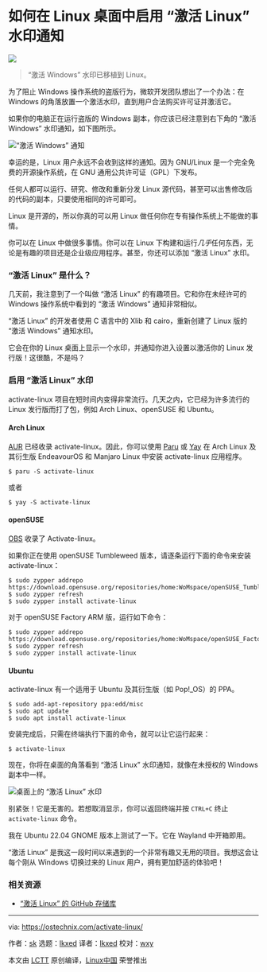 [#]: subject: "How To Enable Activate Linux Watermark Notification In Linux Desktop"
[#]: via: "https://ostechnix.com/activate-linux/"
[#]: author: "sk https://ostechnix.com/author/sk/"
[#]: collector: "lkxed"
[#]: translator: "lkxed"
[#]: reviewer: "wxy"
[#]: publisher: "wxy"
[#]: url: "https://linux.cn/article-14617-1.html"

如何在 Linux 桌面中启用 “激活 Linux” 水印通知
======

![](https://img.linux.net.cn/data/attachment/album/202205/20/112226f7zmsvqqvt9tln9n.jpg)

> “激活 Windows” 水印已移植到 Linux。

为了阻止 Windows 操作系统的盗版行为，微软开发团队想出了一个办法：在 Windows 的角落放置一个激活水印，直到用户合法购买许可证并激活它。

如果你的电脑正在运行盗版的 Windows 副本，你应该已经注意到右下角的 “激活 Windows” 水印通知，如下图所示。

![“激活 Windows” 通知][1]

幸运的是，Linux 用户永远不会收到这样的通知。因为 GNU/Linux 是一个完全免费的开源操作系统，在 GNU 通用公共许可证（GPL）下发布。

任何人都可以运行、研究、修改和重新分发 Linux 源代码，甚至可以出售修改后的代码的副本，只要使用相同的许可即可。

Linux 是开源的，所以你真的可以用 Linux 做任何你在专有操作系统上不能做的事情。

你可以在 Linux 中做很多事情。你可以在 Linux 下构建和运行*几乎*任何东西，无论是有趣的项目还是企业级应用程序。甚至，你还可以添加 “激活 Linux” 水印。

### “激活 Linux” 是什么？

几天前，我注意到了一个叫做 “激活 Linux” 的有趣项目。它和你在未经许可的 Windows 操作系统中看到的 “激活 Windows” 通知非常相似。

“激活 Linux” 的开发者使用 C 语言中的 Xlib 和 cairo，重新创建了 Linux 版的 “激活 Windows” 通知水印。

它会在你的 Linux 桌面上显示一个水印，并通知你进入设置以激活你的 Linux 发行版！这很酷，不是吗？

### 启用 “激活 Linux” 水印

activate-linux 项目在短时间内变得非常流行。几天之内，它已经为许多流行的 Linux 发行版而打了包，例如 Arch Linux、openSUSE 和 Ubuntu。

#### Arch Linux

[AUR][2] 已经收录 activate-linux。因此，你可以使用 [Paru][3] 或 [Yay][4] 在 Arch Linux 及其衍生版 EndeavourOS 和 Manjaro Linux 中安装 activate-linux 应用程序。

```
$ paru -S activate-linux
```

或者

```
$ yay -S activate-linux
```

#### openSUSE

[OBS][5] 收录了 Activate-linux。

如果你正在使用 openSUSE Tumbleweed 版本，请逐条运行下面的命令来安装 activate-linux：

```
$ sudo zypper addrepo https://download.opensuse.org/repositories/home:WoMspace/openSUSE_Tumbleweed/home:WoMspace.repo
$ sudo zypper refresh
$ sudo zypper install activate-linux
```

对于 openSUSE Factory ARM 版，运行如下命令：

```
$ sudo zypper addrepo https://download.opensuse.org/repositories/home:WoMspace/openSUSE_Factory_ARM/home:WoMspace.repo
$ sudo zypper refresh
$ sudo zypper install activate-linux
```

#### Ubuntu

activate-linux 有一个适用于 Ubuntu 及其衍生版（如 Pop!_OS）的 PPA。

```
$ sudo add-apt-repository ppa:edd/misc
$ sudo apt update
$ sudo apt install activate-linux
```

安装完成后，只需在终端执行下面的命令，就可以让它运行起来：

```
$ activate-linux
```

现在，你将在桌面的角落看到 “激活 Linux” 水印通知，就像在未授权的 Windows 副本中一样。

![桌面上的 “激活 Linux” 水印][6]

别紧张！它是无害的。若想取消显示，你可以返回终端并按 `CTRL+C` 终止 `activate-linux` 命令。

我在 Ubuntu 22.04 GNOME 版本上测试了一下。它在 Wayland 中开箱即用。

“激活 Linux” 是我这一段时间以来遇到的一个非常有趣又无用的项目。我想这会让每个刚从 Windows 切换过来的 Linux 用户，拥有更加舒适的体验吧！

### 相关资源

* [“激活 Linux” 的 GitHub 存储库][7]

--------------------------------------------------------------------------------

via: https://ostechnix.com/activate-linux/

作者：[sk][a]
选题：[lkxed][b]
译者：[lkxed](https://github.com/lkxed)
校对：[wxy](https://github.com/wxy)

本文由 [LCTT](https://github.com/LCTT/TranslateProject) 原创编译，[Linux中国](https://linux.cn/) 荣誉推出

[a]: https://ostechnix.com/author/sk/
[b]: https://github.com/lkxed
[1]: https://ostechnix.com/wp-content/uploads/2022/05/Activate-Windows-Notification.png
[2]: https://aur.archlinux.org/packages/activate-linux-git
[3]: https://ostechnix.com/how-to-install-paru-aur-helper-in-arch-linux/
[4]: https://ostechnix.com/yay-found-yet-another-reliable-aur-helper/
[5]: https://software.opensuse.org//download.html?project=home%3AWoMspace&package=activate-linux
[6]: https://ostechnix.com/wp-content/uploads/2022/05/Activate-Linux.png
[7]: https://github.com/MrGlockenspiel/activate-linux
